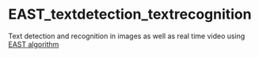 # EAST_textdetection_textrecognition
Text detection and recognition in images as well as real time video using [EAST algorithm](https://arxiv.org/abs/1704.03155)

